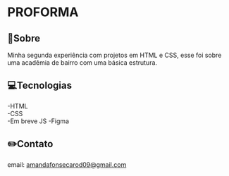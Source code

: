 # PROFORMA

## 🚀Sobre 
Minha segunda experiência com projetos em HTML e CSS, esse foi sobre uma acadêmia de bairro com uma básica estrutura.

## 💻Tecnologias
-HTML 
<br>
-CSS
<br>
-Em breve JS
-Figma

## ✏️Contato
email: amandafonsecarod09@gmail.com

